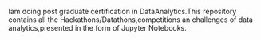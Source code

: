 Iam doing post graduate certification in DataAnalytics.This repository contains all the Hackathons/Datathons,competitions an challenges of data analytics,presented in the form of Jupyter Notebooks.
